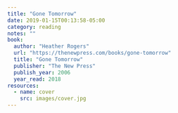 ```yaml
---
title: "Gone Tomorrow"
date: 2019-01-15T00:13:58-05:00
category: reading
notes: ""
book:
  author: "Heather Rogers"
  url: "https://thenewpress.com/books/gone-tomorrow"
  title: "Gone Tomorrow"
  publisher: "The New Press"
  publish_year: 2006
  year_read: 2018
resources:
  - name: cover
    src: images/cover.jpg
---
```


